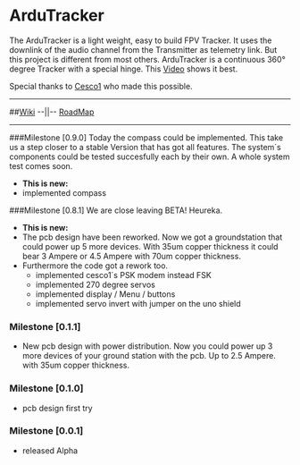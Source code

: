 # ArduTracker

The ArduTracker is a light weight, easy to build FPV Tracker. It uses the downlink of the audio channel from the Transmitter as telemetry link. But this project is different from most others. ArduTracker is a continuous 360° degree Tracker with a special hinge. This [Video](https://vimeo.com/3991479) shows it best.

Special thanks to [Cesco1](https://github.com/Cesco1) who made this possible. 
***

##[Wiki](https://github.com/QuadMax/ArduTracker/wiki) --||-- [RoadMap](https://github.com/QuadMax/ArduTracker/wiki/RoadMap)
***

###Milestone [0.9.0]
Today the compass could be implemented. This take us a step closer to a stable Version that has got all features.
The system´s components could be tested succesfully each by their own.
A whole system test comes soon.
* **This is new:**
 * implemented compass

###Milestone [0.8.1]
We are close leaving BETA! Heureka.
* **This is new:**
* The pcb design have been reworked. Now we got a groundstation that could power up 5 more devices. With 35um copper thickness it could bear 3 Ampere or 4.5 Ampere with 70um copper thickness.
* Furthermore the code got a rework too.
  * implemented cesco1´s PSK modem instead FSK
  * implemented 270 degree servos
  * implemented display / Menu / buttons
  * implemented servo invert with jumper on the uno shield



### Milestone [0.1.1]
* New pcb design with power distribution. 
  Now you could power up 3 more devices of your ground station with the pcb. Up to 2.5 Ampere. with 35um copper thickness.


### Milestone [0.1.0]
* pcb design first try

### Milestone [0.0.1]
* released Alpha
